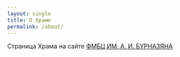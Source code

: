 ```yaml
---
layout: single
title: О Храме
permalink: /about/
---
```


Страница Храма на сайте [ФМБЦ ИМ. А. И. БУРНАЗЯНА](https://fmbafmbc.ru/about/about-the-center/church/)